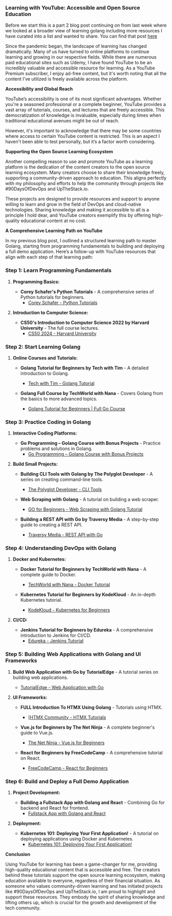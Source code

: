 ### Learning with YouTube: Accessible and Open Source Education

Before we start this is a part 2 blog post continuing on from last week where we looked at a broader view of learning golang including more resources I have curated into a list and wanted to share. You can find that post [here](https://www.upthestack.io/2024/06/24/My-Journey-to-Learning-Golang.html)

Since the pandemic began, the landscape of learning has changed dramatically. Many of us have turned to online platforms to continue learning and growing in our respective fields. While there are numerous paid educational sites such as Udemy, I have found YouTube to be an incredibly valuable and accessible resource for learning. As a YouTube Premium subscriber, I enjoy ad-free content, but it's worth noting that all the content I’ve utilized is freely available across the platform.

**Accessibility and Global Reach**

YouTube’s accessibility is one of its most significant advantages. Whether you're a seasoned professional or a complete beginner, YouTube provides a vast array of tutorials, courses, and lectures that are freely accessible. This democratization of knowledge is invaluable, especially during times when traditional educational avenues might be out of reach.

However, it's important to acknowledge that there may be some countries where access to certain YouTube content is restricted. This is an aspect I haven't been able to test personally, but it’s a factor worth considering.

**Supporting the Open Source Learning Ecosystem**

Another compelling reason to use and promote YouTube as a learning platform is the dedication of the content creators to the open source learning ecosystem. Many creators choose to share their knowledge freely, supporting a community-driven approach to education. This aligns perfectly with my philosophy and efforts to help the community through projects like #90DaysOfDevOps and UpTheStack.io.

These projects are designed to provide resources and support to anyone willing to learn and grow in the field of DevOps and cloud-native technologies. Sharing knowledge and making it accessible to all is a principle I hold dear, and YouTube creators exemplify this by offering high-quality educational content at no cost.

**A Comprehensive Learning Path on YouTube**

In my previous blog post, I outlined a structured learning path to master Golang, starting from programming fundamentals to building and deploying a full demo application. Here’s a follow-up with YouTube resources that align with each step of that learning path:

### Step 1: Learn Programming Fundamentals

1. **Programming Basics:**
   - **Corey Schafer's Python Tutorials** - A comprehensive series of Python tutorials for beginners.
     - [Corey Schafer - Python Tutorials](https://www.youtube.com/playlist?list=PL-osiE80TeTt2d9bfVyTiXJA-UTHn6WwU)

2. **Introduction to Computer Science:**
   - **CS50's Introduction to Computer Science 2022 by Harvard University** - The full course lectures.
     - [CS50 2024 - Harvard University](https://www.youtube.com/watch?v=3LPJfIKxwWc&list=PLhQjrBD2T381WAHyx1pq-sBfykqMBI7V4)

### Step 2: Start Learning Golang

1. **Online Courses and Tutorials:**
   - **Golang Tutorial for Beginners by Tech with Tim** - A detailed introduction to Golang.
     - [Tech with Tim - Golang Tutorial](https://www.youtube.com/playlist?list=PLzMcBGfZo4-mtY_SE3HuzQJzuj4VlUG0q)

   - **Golang Full Course by TechWorld with Nana** - Covers Golang from the basics to more advanced topics.
     - [Golang Tutorial for Beginners | Full Go Course](https://www.youtube.com/watch?v=yyUHQIec83I)

### Step 3: Practice Coding in Golang

1. **Interactive Coding Platforms:**
   - **Go Programming – Golang Course with Bonus Projects** - Practice problems and solutions in Golang.
     - [Go Programming – Golang Course with Bonus Projects](https://www.youtube.com/watch?v=un6ZyFkqFKo)

2. **Build Small Projects:**
   - **Building CLI Tools with Golang by The Polyglot Developer** - A series on creating command-line tools.
     - [The Polyglot Developer - CLI Tools](https://www.youtube.com/playlist?list=PL41psiCma00wgiTKkAZwJiwtLTdcyEyc4)

   - **Web Scraping with Golang** - A tutorial on building a web scraper.
     - [GO for Beginners - Web Scraping with Golang Tutorial](https://www.youtube.com/watch?v=0U7K21BrB7Y)

   - **Building a REST API with Go by Traversy Media** - A step-by-step guide to creating a REST API.
     - [Traversy Media - REST API with Go](https://www.youtube.com/watch?v=NU4OlJVj1gs)

### Step 4: Understanding DevOps with Golang

1. **Docker and Kubernetes:**
   - **Docker Tutorial for Beginners by TechWorld with Nana** - A complete guide to Docker.
     - [TechWorld with Nana - Docker Tutorial](https://www.youtube.com/playlist?list=PLy7NrYWoggjwPggqtFsI_zMAwvG0SqYCb)

   - **Kubernetes Tutorial for Beginners by KodeKloud** - An in-depth Kubernetes tutorial.
     - [KodeKloud - Kubernetes for Beginners](https://www.youtube.com/watch?v=QJ4fODH6DXI&list=PL2We04F3Y_43dAehLMT5GxJhtk3mJtkl5)

2. **CI/CD:**
   - **Jenkins Tutorial for Beginners by Edureka** - A comprehensive introduction to Jenkins for CI/CD.
     - [Edureka - Jenkins Tutorial](https://www.youtube.com/watch?v=FX322RVNGj4)

### Step 5: Building Web Applications with Golang and UI Frameworks

1. **Build Web Application with Go by TutorialEdge** - A tutorial series on building web applications.
     - [TutorialEdge - Web Application with Go](https://www.youtube.com/playlist?list=PLzUGFf4GhXBL4GHXVcMMvzgtO8-WEJIoY)

2. **UI Frameworks:**
   - **FULL Introduction To HTMX Using Golang** - Tutorials using HTMX.
     - [[HTMX Community - HTMX Tutorials](https://www.youtube.com/watch?v=QJ4fODH6DXI&list=PL2We04F3Y_43dAehLMT5GxJhtk3mJtkl5)

   - **Vue.js for Beginners by The Net Ninja** - A complete beginner's guide to Vue.js.
     - [The Net Ninja - Vue.js for Beginners](https://www.youtube.com/playlist?list=PL4cUxeGkcC9gXdVXVJBmHpSI7zCEcjLUX)

   - **React for Beginners by FreeCodeCamp** - A comprehensive tutorial on React.
     - [FreeCodeCamp - React for Beginners](https://www.youtube.com/watch?v=Ke90Tje7VS0)

### Step 6: Build and Deploy a Full Demo Application

1. **Project Development:**
   - **Building a Fullstack App with Golang and React** - Combining Go for backend and React for frontend.
     - [Fullstack App with Golang and React](https://www.youtube.com/watch?v=UtbEIBu1goo&list=PL5dTjWUk_cPZKL-WgEXbD4l5YAjdGHfpt)

2. **Deployment:**
   - **Kubernetes 101: Deploying Your First Application!** - A tutorial on deploying applications using Docker and Kubernetes.
     - [Kubernetes 101: Deploying Your First Application!](https://www.youtube.com/watch?v=XltFOyGanYE)

**Conclusion**

Using YouTube for learning has been a game-changer for me, providing high-quality educational content that is accessible and free. The creators behind these tutorials support the open source learning ecosystem, making education available to everyone, regardless of their financial situation. As someone who values community-driven learning and has initiated projects like #90DaysOfDevOps and UpTheStack.io, I am proud to highlight and support these resources. They embody the spirit of sharing knowledge and lifting others up, which is crucial for the growth and development of the tech community.